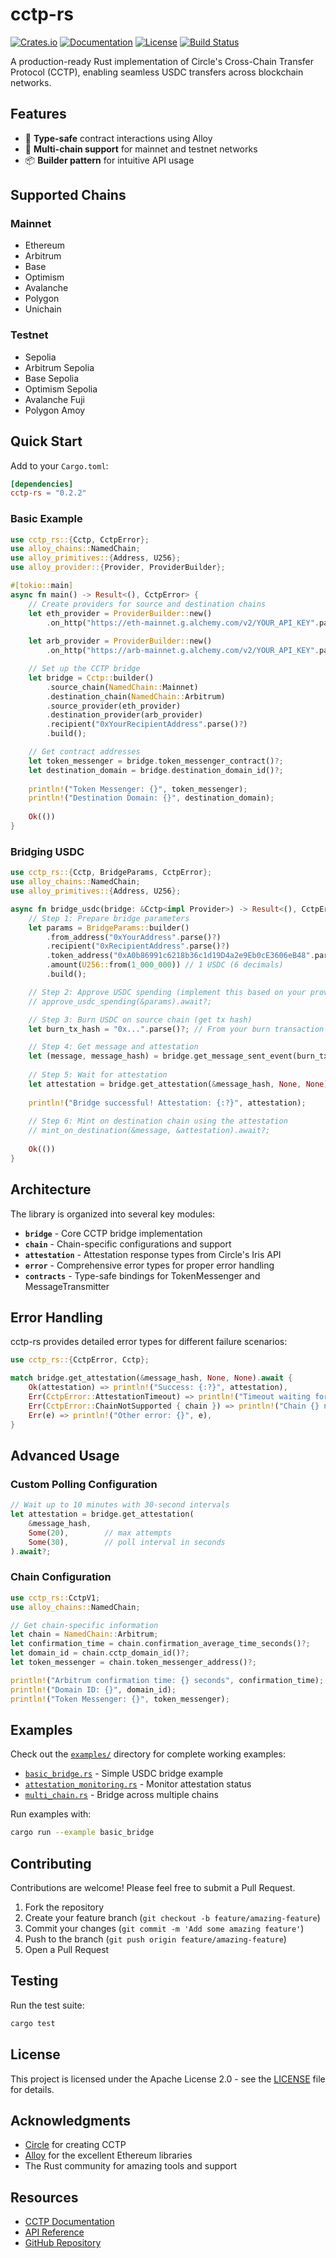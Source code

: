 # cctp-rs

[![Crates.io](https://img.shields.io/crates/v/cctp-rs.svg)](https://crates.io/crates/cctp-rs)
[![Documentation](https://docs.rs/cctp-rs/badge.svg)](https://docs.rs/cctp-rs)
[![License](https://img.shields.io/crates/l/cctp-rs.svg)](LICENSE)
[![Build Status](https://img.shields.io/github/actions/workflow/status/semiotic-ai/cctp-rs/ci.yml?branch=main)](https://github.com/semiotic-ai/cctp-rs/actions)

A production-ready Rust implementation of Circle's Cross-Chain Transfer Protocol (CCTP), enabling seamless USDC transfers across blockchain networks.

## Features

- 🚀 **Type-safe** contract interactions using Alloy
- 🔄 **Multi-chain support** for mainnet and testnet networks
- 📦 **Builder pattern** for intuitive API usage

## Supported Chains

### Mainnet

- Ethereum
- Arbitrum
- Base
- Optimism
- Avalanche
- Polygon
- Unichain

### Testnet

- Sepolia
- Arbitrum Sepolia
- Base Sepolia
- Optimism Sepolia
- Avalanche Fuji
- Polygon Amoy

## Quick Start

Add to your `Cargo.toml`:

```toml
[dependencies]
cctp-rs = "0.2.2"
```

### Basic Example

```rust
use cctp_rs::{Cctp, CctpError};
use alloy_chains::NamedChain;
use alloy_primitives::{Address, U256};
use alloy_provider::{Provider, ProviderBuilder};

#[tokio::main]
async fn main() -> Result<(), CctpError> {
    // Create providers for source and destination chains
    let eth_provider = ProviderBuilder::new()
        .on_http("https://eth-mainnet.g.alchemy.com/v2/YOUR_API_KEY".parse()?);
    
    let arb_provider = ProviderBuilder::new()
        .on_http("https://arb-mainnet.g.alchemy.com/v2/YOUR_API_KEY".parse()?);

    // Set up the CCTP bridge
    let bridge = Cctp::builder()
        .source_chain(NamedChain::Mainnet)
        .destination_chain(NamedChain::Arbitrum)
        .source_provider(eth_provider)
        .destination_provider(arb_provider)
        .recipient("0xYourRecipientAddress".parse()?)
        .build();

    // Get contract addresses
    let token_messenger = bridge.token_messenger_contract()?;
    let destination_domain = bridge.destination_domain_id()?;
    
    println!("Token Messenger: {}", token_messenger);
    println!("Destination Domain: {}", destination_domain);
    
    Ok(())
}
```

### Bridging USDC

```rust
use cctp_rs::{Cctp, BridgeParams, CctpError};
use alloy_chains::NamedChain;
use alloy_primitives::{Address, U256};

async fn bridge_usdc(bridge: &Cctp<impl Provider>) -> Result<(), CctpError> {
    // Step 1: Prepare bridge parameters
    let params = BridgeParams::builder()
        .from_address("0xYourAddress".parse()?)
        .recipient("0xRecipientAddress".parse()?)
        .token_address("0xA0b86991c6218b36c1d19D4a2e9Eb0cE3606eB48".parse()?) // USDC on Ethereum
        .amount(U256::from(1_000_000)) // 1 USDC (6 decimals)
        .build();

    // Step 2: Approve USDC spending (implement this based on your provider)
    // approve_usdc_spending(&params).await?;

    // Step 3: Burn USDC on source chain (get tx hash)
    let burn_tx_hash = "0x...".parse()?; // From your burn transaction

    // Step 4: Get message and attestation
    let (message, message_hash) = bridge.get_message_sent_event(burn_tx_hash).await?;
    
    // Step 5: Wait for attestation
    let attestation = bridge.get_attestation(&message_hash, None, None).await?;
    
    println!("Bridge successful! Attestation: {:?}", attestation);
    
    // Step 6: Mint on destination chain using the attestation
    // mint_on_destination(&message, &attestation).await?;
    
    Ok(())
}
```

## Architecture

The library is organized into several key modules:

- **`bridge`** - Core CCTP bridge implementation
- **`chain`** - Chain-specific configurations and support
- **`attestation`** - Attestation response types from Circle's Iris API
- **`error`** - Comprehensive error types for proper error handling
- **`contracts`** - Type-safe bindings for TokenMessenger and MessageTransmitter

## Error Handling

cctp-rs provides detailed error types for different failure scenarios:

```rust
use cctp_rs::{CctpError, Cctp};

match bridge.get_attestation(&message_hash, None, None).await {
    Ok(attestation) => println!("Success: {:?}", attestation),
    Err(CctpError::AttestationTimeout) => println!("Timeout waiting for attestation"),
    Err(CctpError::ChainNotSupported { chain }) => println!("Chain {} not supported", chain),
    Err(e) => println!("Other error: {}", e),
}
```

## Advanced Usage

### Custom Polling Configuration

```rust
// Wait up to 10 minutes with 30-second intervals
let attestation = bridge.get_attestation(
    &message_hash,
    Some(20),        // max attempts
    Some(30),        // poll interval in seconds
).await?;
```

### Chain Configuration

```rust
use cctp_rs::CctpV1;
use alloy_chains::NamedChain;

// Get chain-specific information
let chain = NamedChain::Arbitrum;
let confirmation_time = chain.confirmation_average_time_seconds()?;
let domain_id = chain.cctp_domain_id()?;
let token_messenger = chain.token_messenger_address()?;

println!("Arbitrum confirmation time: {} seconds", confirmation_time);
println!("Domain ID: {}", domain_id);
println!("Token Messenger: {}", token_messenger);
```

## Examples

Check out the [`examples/`](examples/) directory for complete working examples:

- [`basic_bridge.rs`](examples/basic_bridge.rs) - Simple USDC bridge example
- [`attestation_monitoring.rs`](examples/attestation_monitoring.rs) - Monitor attestation status
- [`multi_chain.rs`](examples/multi_chain.rs) - Bridge across multiple chains

Run examples with:

```bash
cargo run --example basic_bridge
```

## Contributing

Contributions are welcome! Please feel free to submit a Pull Request.

1. Fork the repository
2. Create your feature branch (`git checkout -b feature/amazing-feature`)
3. Commit your changes (`git commit -m 'Add some amazing feature'`)
4. Push to the branch (`git push origin feature/amazing-feature`)
5. Open a Pull Request

## Testing

Run the test suite:

```bash
cargo test
```

## License

This project is licensed under the Apache License 2.0 - see the [LICENSE](LICENSE) file for details.

## Acknowledgments

- [Circle](https://www.circle.com/) for creating CCTP
- [Alloy](https://github.com/alloy-rs) for the excellent Ethereum libraries
- The Rust community for amazing tools and support

## Resources

- [CCTP Documentation](https://developers.circle.com/stablecoins/cctp-getting-started)
- [API Reference](https://docs.rs/cctp-rs)
- [GitHub Repository](https://github.com/semiotic-ai/cctp-rs)
